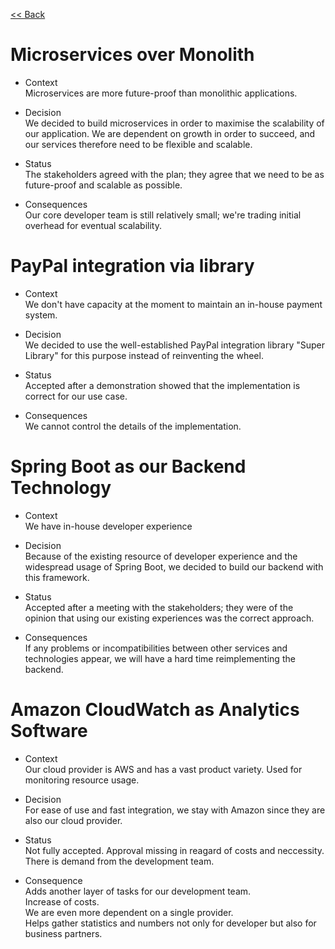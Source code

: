 [<< Back](/README.md)

# Microservices over Monolith
* Context  
Microservices are more future-proof than monolithic applications.

* Decision  
We decided to build microservices in order to maximise the scalability of our application. We are dependent on growth in order to succeed, and our services therefore need to be flexible and scalable.

* Status  
The stakeholders agreed with the plan; they agree that we need to be as future-proof and scalable as possible.

* Consequences  
Our core developer team is still relatively small; we're trading initial overhead for eventual scalability.

# PayPal integration via library
* Context  
We don't have capacity at the moment to maintain an in-house payment system.

* Decision  
We decided to use the well-established PayPal integration library "Super
Library" for this purpose instead of reinventing the wheel.

* Status  
Accepted after a demonstration showed that the implementation is correct for our
use case.

* Consequences  
We cannot control the details of the implementation.

# Spring Boot as our Backend Technology
* Context  
We have in-house developer experience

* Decision  
Because of the existing resource of developer experience and the widespread usage of Spring Boot, we decided to build our backend with this framework.

* Status  
Accepted after a meeting with the stakeholders; they were of the opinion that using our existing experiences was the correct approach.

* Consequences  
If any problems or incompatibilities between other services and technologies appear, we will have a hard time reimplementing the backend.

# Amazon CloudWatch as Analytics Software

* Context   
Our cloud provider is AWS and has a vast product variety. Used for monitoring resource usage. 

* Decision  
For ease of use and fast integration, we stay with Amazon since they are also our cloud provider.

* Status    
Not fully accepted. Approval missing in reagard of costs and neccessity. There is demand from the development team. 

* Consequence   
Adds another layer of tasks for our development team.   
Increase of costs.   
We are even more dependent on a single provider.        
Helps gather statistics and numbers not only for developer but also for business partners.
